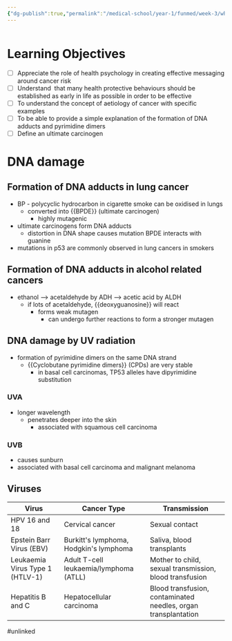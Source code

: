 ```yaml
---
{"dg-publish":true,"permalink":"/medical-school/year-1/funmed/week-3/what-causes-cancer-and-how-does-it-affect-people/","tags":["funmed"]}
---
```


```table-of-contents
```
# Learning Objectives
- [ ] Appreciate the role of health psychology in creating effective messaging around cancer risk
- [ ] Understand  that many health protective behaviours should be established as early in life as possible in order to be effective
- [ ] To understand the concept of aetiology of cancer with specific examples
- [ ] To be able to provide a simple explanation of the formation of DNA adducts and pyrimidine dimers
- [ ] Define an ultimate carcinogen

# DNA damage
## Formation of DNA adducts in lung cancer
- BP - polycyclic hydrocarbon in cigarette smoke can be oxidised in lungs
	- converted into {{BPDE}} (ultimate carcinogen)
		- highly mutagenic
- ultimate carcinogens form DNA adducts
	- distortion in DNA shape causes mutation
BPDE interacts with guanine
- mutations in p53 are commonly observed in lung cancers in smokers
<!--SR:!2024-10-12,1,130-->

## Formation of DNA adducts in alcohol related cancers
- ethanol --> acetaldehyde by ADH --> acetic acid by ALDH
	- if lots of acetaldehyde, {{deoxyguanosine}} will react
		- forms weak mutagen
			- can undergo further reactions to form a stronger mutagen

## DNA damage by UV radiation
- formation of pyrimidine dimers on the same DNA strand
	- {{Cyclobutane pyrimidine dimers}} (CPDs) are very stable
		- in basal cell carcinomas, TP53 alleles have dipyrimidine substitution
### UVA
- longer wavelength
	- penetrates deeper into the skin
		- associated with squamous cell carcinoma
### UVB
- causes sunburn
- associated with basal cell carcinoma and malignant melanoma

## Viruses

| Virus                           | Cancer Type                            | Transmission                                                   |
| ------------------------------- | -------------------------------------- | -------------------------------------------------------------- |
| HPV 16 and 18                   | Cervical cancer                        | Sexual contact                                                 |
| Epstein Barr Virus (EBV)        | Burkitt's lymphoma, Hodgkin's lymphoma | Saliva, blood transplants                                      |
| Leukaemia Virus Type 1 (HTLV-1) | Adult T-cell leukaemia/lymphoma (ATLL) | Mother to child, sexual transmission, blood transfusion        |
| Hepatitis B and C               | Hepatocellular carcinoma               | Blood transfusion, contaminated needles, organ transplantation |
#unlinked 